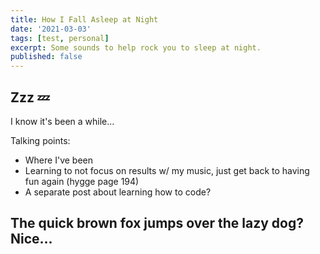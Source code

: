 ```yaml
---
title: How I Fall Asleep at Night
date: '2021-03-03'
tags: [test, personal]
excerpt: Some sounds to help rock you to sleep at night.
published: false
---
```


## Zzz 💤

I know it's been a while...

Talking points:

* Where I've been
* Learning to not focus on results w/ my music, just get back to having fun again (hygge page 194)
* A separate post about learning how to code?

## The quick brown fox jumps over the lazy dog? Nice...
